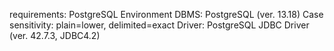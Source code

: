 requirements:
PostgreSQL Environment
DBMS: PostgreSQL (ver. 13.18)
Case sensitivity: plain=lower, delimited=exact
Driver: PostgreSQL JDBC Driver (ver. 42.7.3, JDBC4.2)
